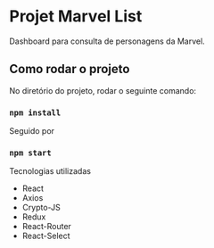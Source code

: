 # Projet Marvel List

Dashboard para consulta de personagens da Marvel.

## Como rodar o projeto

No diretório do projeto, rodar o seguinte comando:

### `npm install`

Seguido por

### `npm start`

Tecnologias utilizadas

- React
- Axios
- Crypto-JS
- Redux
- React-Router
- React-Select
